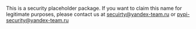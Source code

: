 
This is a security placeholder package.
If you want to claim this name for legitimate purposes,
please contact us at secuirty@yandex-team.ru or pypi-security@yandex-team.ru